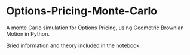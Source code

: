 # Options-Pricing-Monte-Carlo
A monte Carlo simulation for Options Pricing, using Geometric Brownian Motion in Python.

Bried information and theory included in the notebook.
